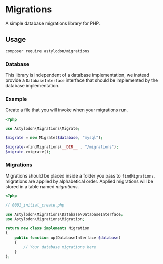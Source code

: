 # Migrations

A simple database migrations library for PHP.

## Usage

```
composer require astylodon/migrations
```

### Database

This library is independent of a database implementation, we instead provide a `DatabaseInterface` interface that should be implemented by the database implementation.

### Example

Create a file that you will invoke when your migrations run.

```php
<?php

use Astylodon\Migrations\Migrate;

$migrate = new Migrate($database, "mysql");

$migrate->findMigrations(__DIR__ . "/migrations");
$migrate->migrate();
```

### Migrations

Migrations should be placed inside a folder you pass to `findMigrations`, migrations are applied by alphabetical order. Applied migrations will be stored in a table named *migrations*.

```php
<?php

// 0001_initial_create.php

use Astylodon\Migrations\Database\DatabaseInterface;
use Astylodon\Migrations\Migration;

return new class implements Migration
{
    public function up(DatabaseInterface $database)
    {
        // Your database migrations here
    }
};
```